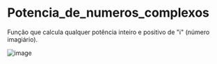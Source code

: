 # Potencia_de_numeros_complexos

Função que calcula qualquer potência inteiro e positivo de "i" (número imagiário).

![image](https://user-images.githubusercontent.com/42715517/129116380-ecd59e04-4fa6-4466-ad6c-6db0f6791121.png)


